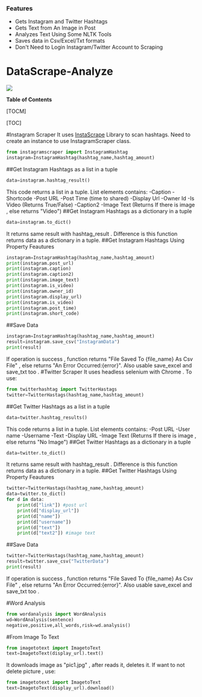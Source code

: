 ### Features

- Gets Instagram and Twitter Hashtags
- Gets Text from An Image in Post
- Analyzes Text Using Some NLTK Tools
- Saves data in Csv/Excel/Txt formats
- Don't Need to Login Instagram/Twitter Account to Scraping


# DataScrape-Analyze

![](https://camo.githubusercontent.com/38f5db5524ba43e7262dfbca1f7d3631ba127fb1596785dfd707d5fc671821c9/687474703a2f2f466f7254686542616467652e636f6d2f696d616765732f6261646765732f6d6164652d776974682d707974686f6e2e737667) 


**Table of Contents**

[TOCM]

[TOC]

#Instagram Scraper
It uses [InstaScrape](https://github.com/chris-greening/instascrape "InstaScrape") Library to scan hashtags. Need to create an instance to use InstagramScraper class. 
```python
from instagramscraper import InstagramHashtag
instagram=InstagramHashtag(hashtag_name,hashtag_amount)
```
 
##Get Instagram Hashtags as a list in a tuple
```python
data=instagram.hashtag_result()
```
This code returns a list in a tuple. List elements contains:
-Caption 
-Shortcode 
-Post URL
-Post Time (time to shared)
-Display Url
-Owner Id
-Is Video (Returns True/False)
-Caption2 
-Image Text (Returns If there is image , else returns "Video")
##Get Instagram Hashtags as a dictionary in a tuple
```python
data=instagram.to_dict()
```
It returns same result with hashtag_result . Difference is this function returns data as a dictionary in a tuple.
##Get Instagram Hashtags Using Property Feautures
```python
instagram=InstagramHashtag(hashtag_name,hashtag_amount)
print(instagram.post_url)
print(instagram.caption)
print(instagram.caption2)
print(instagram.image_text)
print(instagram.is_video)
print(instagram.owner_id)
print(instagram.display_url)
print(instagram.is_video)
print(instagram.post_time)
print(instagram.short_code)
```
##Save Data
```python
instagram=InstagramHashtag(hashtag_name,hashtag_amount)
result=instagram.save_csv("InstagramData")
print(result)
```
If operation is success , function returns "File Saved To {file_name} As Csv File" , else returns "An Error Occurred:{error}".
Also usable save_excel and save_txt too .
#Twitter Scraper
It uses headless selenium with Chrome . 
To use:
```python
from twitterhashtag import TwitterHastags
twitter=TwitterHastags(hashtag_name,hashtag_amount)
```
##Get Twitter Hashtags as a list in a tuple
```python
data=twitter.hashtag_results()
```
This code returns a list in a tuple. List elements contains:
-Post URL
-User name
-Username
-Text
-Display URL
-Image Text (Returns If there is image , else returns "No Image")
##Get Twitter Hashtags as a dictionary in a tuple
```python
data=twitter.to_dict()
```
It returns same result with hashtag_result . Difference is this function returns data as a dictionary in a tuple.
##Get Twitter Hashtags Using Property Feautures
```python
twitter=TwitterHastags(hashtag_name,hashtag_amount)
data=twitter.to_dict()
for d in data:
    print(d["link"]) #post url
    print(d["display_url"])
    print(d["name"])
    print(d["username"])
    print(d["text"])
    print(d["text2"]) #image text
```
##Save Data
```python
twitter=TwitterHastags(hashtag_name,hashtag_amount)
result=twitter.save_csv("TwitterData")
print(result)
```
If operation is success , function returns "File Saved To {file_name} As Csv File" , else returns "An Error Occurred:{error}".
Also usable save_excel and save_txt too .

#Word Analysis
```python
from wordanalysis import WordAnalysis
wd=WordAnalysis(sentence)
negative,positive,all_words,risk=wd.analysis()
```
#From Image To Text
```python
from imagetotext import ImagetoText
text=ImagetoText(display_url).text()
```
It downloads image as "pic1.jpg" , after reads it, deletes it.
If want to not delete picture , use:
```python
from imagetotext import ImagetoText
text=ImagetoText(display_url).download()
```






